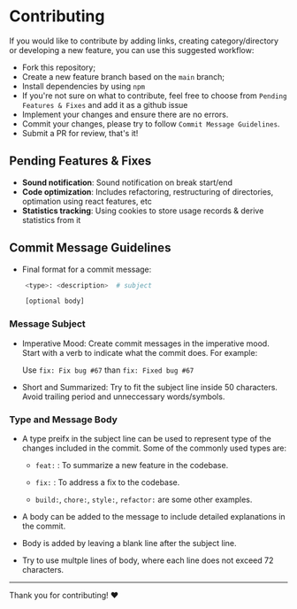 # Contributing

If you would like to contribute by adding links, creating category/directory or developing a new feature,
you can use this suggested workflow:

- Fork this repository;
- Create a new feature branch based on the `main` branch;
- Install dependencies by using `npm`
- If you're not sure on what to contribute, feel free to choose from `Pending Features & Fixes` and add it as a github issue
- Implement your changes and ensure there are no errors.
- Commit your changes, please try to follow `Commit Message Guidelines`.
- Submit a PR for review, that's it!

## Pending Features & Fixes

- **Sound notification**: Sound notification on break start/end
- **Code optimization**: Includes refactoring, restructuring of directories, optimation using react features, etc
- **Statistics tracking**: Using cookies to store usage records & derive statistics from it


## Commit Message Guidelines

- Final format for a commit message:

```bash
    <type>: <description>  # subject

    [optional body]
```

### Message Subject

- Imperative Mood: Create commit messages in the imperative mood. Start with a verb to indicate what the commit does. For example:

    Use `fix: Fix bug #67` than `fix: Fixed bug #67`

- Short and Summarized: Try to fit the subject line inside 50 characters. Avoid trailing period and unneccessary words/symbols.

### Type and Message Body

- A type preifx in the subject line can be used to represent type of the changes included in the commit. Some of the commonly used types are:

    - `feat:` : To summarize a new feature in the codebase.

    - `fix:` : To address a fix to the codebase.

    - `build:`, `chore:`, `style:`, `refactor:` are some other examples.

- A body can be added to the message to include detailed explanations in the commit.

- Body is added by leaving a blank line after the subject line.

- Try to use multple lines of body, where each line does not exceed 72 characters.

------

Thank you for contributing! :heart: